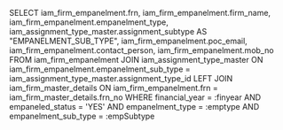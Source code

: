 SELECT
                iam_firm_empanelment.frn,
                iam_firm_empanelment.firm_name,
                iam_firm_empanelment.empanelment_type,
                iam_assignment_type_master.assignment_subtype AS "EMPANELMENT_SUB_TYPE",
                iam_firm_empanelment.poc_email,
                iam_firm_empanelment.contact_person,
                iam_firm_empanelment.mob_no
            FROM
                     iam_firm_empanelment
                JOIN iam_assignment_type_master ON iam_firm_empanelment.empanelment_sub_type = iam_assignment_type_master.assignment_type_id
                LEFT JOIN iam_firm_master_details ON iam_firm_empanelment.frn = iam_firm_master_details.frn_no
            WHERE
                    financial_year = :finyear
                AND empaneled_status = 'YES'
                AND empanelment_type = :emptype
                AND empanelment_sub_type = :empSubtype
